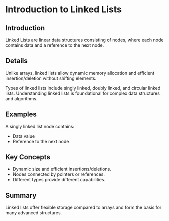 # Introduction to Linked Lists

## Introduction
Linked Lists are linear data structures consisting of nodes, where each node contains data and a reference to the next node.

## Details
Unlike arrays, linked lists allow dynamic memory allocation and efficient insertion/deletion without shifting elements.

Types of linked lists include singly linked, doubly linked, and circular linked lists. Understanding linked lists is foundational for complex data structures and algorithms.

## Examples
A singly linked list node contains:

- Data value  
- Reference to the next node

## Key Concepts
- Dynamic size and efficient insertions/deletions.  
- Nodes connected by pointers or references.  
- Different types provide different capabilities.

## Summary
Linked lists offer flexible storage compared to arrays and form the basis for many advanced structures.
